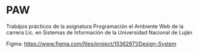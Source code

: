# PAW
Trabájos prácticos de la asignatura Programación el Ambiente Web de la carrera Lic. en Sistemas de Información de la Universidad Nacional de Luján

Figma: https://www.figma.com/files/project/15362971/Design-System
